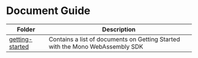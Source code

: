 # Document Guide

| Folder                               | Description                                                                   |
| ------------------------------------ | ----------------------------------------------------------------------------- |
| [getting-started](./getting-started) | Contains a list of documents on Getting Started with the Mono WebAssembly SDK |
